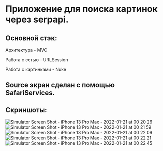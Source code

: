 # Приложение для поиска картинок через serpapi.

## Основной стэк:

Архитектура - MVC

Работа с сетью - URLSession

Работа с картинками - Nuke

## Source экран сделан с помощью SafariServices.

## Скриншоты:
![Simulator Screen Shot - iPhone 13 Pro Max - 2022-01-21 at 00 20 26](https://user-images.githubusercontent.com/43990145/150424511-e3cf5d09-545a-4ab0-92a7-1561c3eeb184.png=250x250)
![Simulator Screen Shot - iPhone 13 Pro Max - 2022-01-21 at 00 21 59](https://user-images.githubusercontent.com/43990145/150424525-fc5fd45d-0dc2-4e9e-942c-316a62f73652.png=250x250)
![Simulator Screen Shot - iPhone 13 Pro Max - 2022-01-21 at 00 22 09](https://user-images.githubusercontent.com/43990145/150424533-fe00e59a-cf7c-46dd-b3a4-f156f36cce23.png=250x250)
![Simulator Screen Shot - iPhone 13 Pro Max - 2022-01-21 at 00 22 21](https://user-images.githubusercontent.com/43990145/150424536-5dfe401a-b285-4ecc-bc1c-4579f88e0936.png=250x250)
![Simulator Screen Shot - iPhone 13 Pro Max - 2022-01-21 at 00 22 45](https://user-images.githubusercontent.com/43990145/150424538-9703fb88-8461-49f3-867f-af98fa8ba575.png=250x250)
